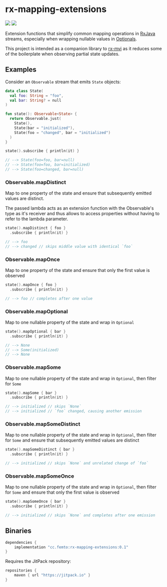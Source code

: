 # rx-mapping-extensions

[![](https://jitpack.io/v/cc.femto/rx-mapping-extensions.svg)](https://jitpack.io/#cc.femto/rx-mapping-extensions)
[![](https://jitci.com/gh/hpost/rx-mapping-extensions/svg)](https://jitci.com/gh/hpost/rx-mapping-extensions)

Extension functions that simplify common mapping operations
in [RxJava](https://github.com/ReactiveX/RxJava) streams, especially
when wrapping nullable values in [Optionals](https://github.com/gojuno/koptional).

This project is intended as a companion library to [rx-mvi](https://github.com/hpost/rx-mvi)
as it reduces some of the boilerplate when observing partial state updates.


## Examples

Consider an `Observable` stream that emits `State` objects:

```kotlin
data class State(
  val foo: String = "foo",
  val bar: String? = null
)

fun state(): Observable<State> {
  return Observable.just(
    State(),
    State(bar = "initialized"),
    State(foo = "changed", bar = "initialized")
  )
}

state().subscribe { println(it) }

// --> State(foo=foo, bar=null)
// --> State(foo=foo, bar=initialized)
// --> State(foo=changed, bar=null)
```

### Observable.mapDistinct
Map to one property of the state and ensure
that subsequently emitted values are distinct.

The passed lambda acts as an extension function with
the Observable's type as it's receiver and thus allows
to access properties without having to refer to the lambda parameter.

```kotlin
state().mapDistinct { foo }
  .subscribe { println(it) }

// --> foo
// --> changed // skips middle value with identical `foo`
```


### Observable.mapOnce
Map to one property of the state and ensure
that only the first value is observed

```kotlin
state().mapOnce { foo }
  .subscribe { println(it) }

// --> foo // completes after one value
```


### Observable.mapOptional
Map to one nullable property of the state and wrap in `Optional`

```kotlin
state().mapOptional { bar }
  .subscribe { println(it) }

// --> None
// --> Some(initialized)
// --> None
```


### Observable.mapSome
Map to one nullable property of the state and wrap in `Optional`,
then filter for `Some`

```kotlin
state().mapSome { bar }
  .subscribe { println(it) }

// --> initialized // skips `None`
// --> initialized // `foo` changed, causing another emission
```


### Observable.mapSomeDistinct
Map to one nullable property of the state and wrap in `Optional`,
then filter for `Some` and ensure that subsequently emitted values are distinct

```kotlin
state().mapSomeDistinct { bar }
  .subscribe { println(it) }

// --> initialized // skips `None` and unrelated change of `foo`
```


### Observable.mapSomeOnce
Map to one nullable property of the state and wrap in `Optional`,
then filter for `Some` and ensure that only the first value is observed

```kotlin
state().mapSomeOnce { bar }
  .subscribe { println(it) }

// --> initialized // skips `None` and completes after one emission
```


## Binaries
```gradle
dependencies {
    implementation "cc.femto:rx-mapping-extensions:0.1"
}
```

Requires the JitPack repository:
```gradle
repositories {
    maven { url "https://jitpack.io" }
}
```
